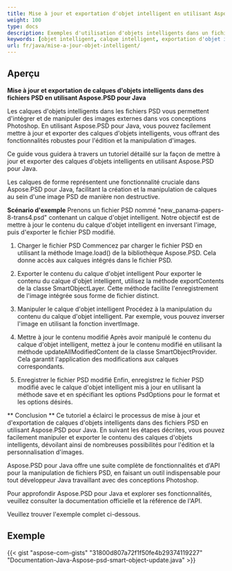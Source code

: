 ```yaml
---
title: Mise à jour et exportation d'objet intelligent en utilisant Aspose.PSD pour Java
weight: 100
type: docs
description: Exemples d'utilisation d'objets intelligents dans un fichier PSD
keywords: [objet intelligent, calque intelligent, exportation d'objet intelligent, exportation de calque intelligent, mise à jour d'objet intelligent, mise à jour de calque intelligent, api psd, java, exemple de code]
url: fr/java/mise-a-jour-objet-intelligent/
---
```


## **Aperçu**

**Mise à jour et exportation de calques d'objets intelligents dans des fichiers PSD en utilisant Aspose.PSD pour Java**

Les calques d'objets intelligents dans les fichiers PSD vous permettent d'intégrer et de manipuler des images externes dans vos conceptions Photoshop. En utilisant Aspose.PSD pour Java, vous pouvez facilement mettre à jour et exporter des calques d'objets intelligents, vous offrant des fonctionnalités robustes pour l'édition et la manipulation d'images.

Ce guide vous guidera à travers un tutoriel détaillé sur la façon de mettre à jour et exporter des calques d'objets intelligents en utilisant Aspose.PSD pour Java.

Les calques de forme représentent une fonctionnalité cruciale dans Aspose.PSD pour Java, facilitant la création et la manipulation de calques au sein d'une image PSD de manière non destructive.

**Scénario d'exemple**
Prenons un fichier PSD nommé "new_panama-papers-8-trans4.psd" contenant un calque d'objet intelligent. Notre objectif est de mettre à jour le contenu du calque d'objet intelligent en inversant l'image, puis d'exporter le fichier PSD modifié.

1. Charger le fichier PSD
Commencez par charger le fichier PSD en utilisant la méthode Image.load() de la bibliothèque Aspose.PSD. Cela donne accès aux calques intégrés dans le fichier PSD.

2. Exporter le contenu du calque d'objet intelligent
Pour exporter le contenu du calque d'objet intelligent, utilisez la méthode exportContents de la classe SmartObjectLayer. Cette méthode facilite l'enregistrement de l'image intégrée sous forme de fichier distinct.

3. Manipuler le calque d'objet intelligent
Procédez à la manipulation du contenu du calque d'objet intelligent. Par exemple, vous pouvez inverser l'image en utilisant la fonction invertImage.

4. Mettre à jour le contenu modifié
Après avoir manipulé le contenu du calque d'objet intelligent, mettez à jour le contenu modifié en utilisant la méthode updateAllModifiedContent de la classe SmartObjectProvider. Cela garantit l'application des modifications aux calques correspondants.

5. Enregistrer le fichier PSD modifié
Enfin, enregistrez le fichier PSD modifié avec le calque d'objet intelligent mis à jour en utilisant la méthode save et en spécifiant les options PsdOptions pour le format et les options désirés.

** Conclusion ** 
Ce tutoriel a éclairci le processus de mise à jour et d'exportation de calques d'objets intelligents dans des fichiers PSD en utilisant Aspose.PSD pour Java. En suivant les étapes décrites, vous pouvez facilement manipuler et exporter le contenu des calques d'objets intelligents, dévoilant ainsi de nombreuses possibilités pour l'édition et la personnalisation d'images.

Aspose.PSD pour Java offre une suite complète de fonctionnalités et d'API pour la manipulation de fichiers PSD, en faisant un outil indispensable pour tout développeur Java travaillant avec des conceptions Photoshop.

Pour approfondir Aspose.PSD pour Java et explorer ses fonctionnalités, veuillez consulter la documentation officielle et la référence de l'API.

Veuillez trouver l'exemple complet ci-dessous.

## **Exemple**
{{< gist "aspose-com-gists" "31800d807a72f1f50fe4b29374119227" "Documentation-Java-Aspose-psd-smart-object-update.java" >}}
